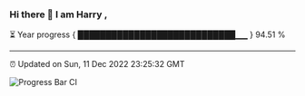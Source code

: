 ### Hi there 👋 I am Harry , 

⏳ Year progress { ████████████████████████████▁▁ } 94.51 %

---

⏰ Updated on Sun, 11 Dec 2022 23:25:32 GMT

![Progress Bar CI](https://github.com/duykhang68/duykhang68/workflows/Progress%20Bar%20CI/badge.svg)
